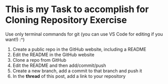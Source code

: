 # This is my Task to accomplish for Cloning Repository Exercise

Use only terminal commands for git (you can use VS Code for editing if you want!) :^)
1. Create a public repo in the GitHub website, including a README
2. Edit the README in the GitHub website
3. Clone a repo from GitHub
4. Edit the README and then add/commit/push
5. Create a new branch, add a commit to that branch and push it
6. In the **thread** of this post, add a link to your repository
